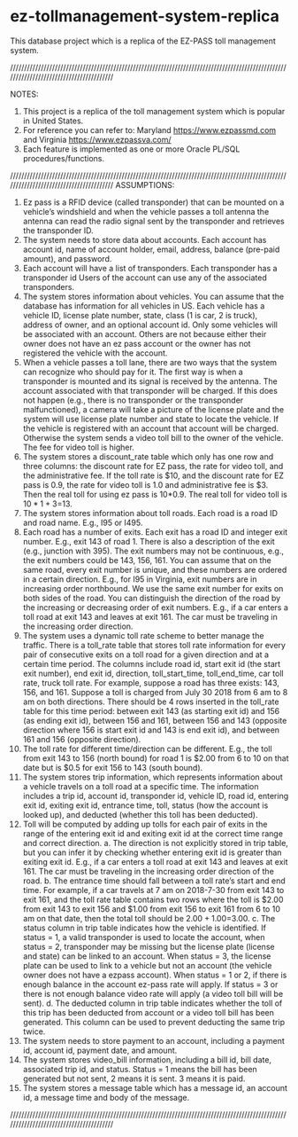 # ez-tollmanagement-system-replica
This database project which is a replica of the EZ-PASS toll management system.

////////////////////////////////////////////////////////////////////////////////////////////////////////////////////////////////////////

NOTES:
1) This project is a replica of the toll management system which is popular in United States. 
2) For reference you can refer to: Maryland https://www.ezpassmd.com and Virginia https://www.ezpassva.com/
3) Each feature is implemented as one or more Oracle PL/SQL procedures/functions.

////////////////////////////////////////////////////////////////////////////////////////////////////////////////////////////////////////
ASSUMPTIONS:

1.	Ez pass is a RFID device (called transponder) that can be mounted on a vehicle’s windshield and when the vehicle passes a toll 
    antenna the antenna can read the radio signal sent by the transponder and retrieves the transponder ID.
2.	The system needs to store data about accounts. Each account has account id, name of account holder, email, address, 
    balance (pre-paid amount), and password. 
3.	Each account will have a list of transponders. Each transponder has a transponder id Users of the account can use any of the 
    associated transponders. 
4.	The system stores information about vehicles. You can assume that the database has information for all vehicles in US. Each vehicle 
    has a vehicle ID, license plate number, state, class (1 is car, 2 is truck), address of owner, and an optional account id. 
    Only some vehicles will be associated with an account. Others are not because either their owner does not have an ez pass account or 
    the owner has not registered the vehicle with the account. 
5.	When a vehicle passes a toll lane, there are two ways that the system can recognize who should pay for it. The first way is when a 
    transponder is mounted and its signal is received by the antenna. The account associated with that transponder will be charged.
    If this does not happen (e.g., there is no transponder or the transponder malfunctioned), a camera will take a picture of the license 
    plate and the system will use license plate number and state to locate the vehicle. If the vehicle is registered with an account that
    account will be charged. Otherwise the system sends a video toll bill to the owner of the vehicle. The fee for video toll is higher. 
6.	The system stores a discount_rate table which only has one row and three columns: the discount rate for EZ pass, the rate for video 
    toll, and the administrative fee. If the toll rate is $10, and the discount rate for EZ pass is 0.9, the rate for video toll is 1.0 
    and administrative fee is $3. Then the real toll for using ez pass is 10*0.9. The real toll for video toll is $10*1+3=$13. 
7.	The system stores information about toll roads. Each road is a road ID and road name. E.g., I95 or I495. 
8.	Each road has a number of exits. Each exit has a road ID and integer exit number. E.g., exit 143 of road 1. There is also a 
    description of the exit (e.g., junction with 395). The exit numbers may not be continuous, e.g., the exit numbers could be 143, 156,
    161. You can assume that on the same road, every exit number is unique, and these numbers are ordered in a certain direction. 
    E.g., for I95 in Virginia, exit numbers are in increasing order northbound. We use the same exit number for exits on both sides of 
    the road. You can distinguish the direction of the road by the increasing or decreasing order of exit numbers. E.g., if a car enters
    a toll road at exit 143 and leaves at exit 161. The car must be traveling in the increasing order direction. 
9.	The system uses a dynamic toll rate scheme to better manage the traffic. There is a toll_rate table that stores toll rate information
    for every pair of consecutive exits on a toll road for a given direction and at a certain time period. The columns include road id, 
    start exit id (the start exit number), end exit id, direction, toll_start_time, toll_end_time, car toll rate, truck toll rate. For 
    example, suppose a road has three exists: 143, 156, and 161. Suppose a toll is charged from July 30 2018 from 6 am to 8 am on both 
    directions. There should be 4 rows inserted in the toll_rate table for this time period: between exit 143 (as starting exit id) and 
    156 (as ending exit id), between 156 and 161, between 156 and 143 (opposite direction where 156 is start exit id and 143 is end exit
    id), and between 161 and 156 (opposite direction). 
10.	The toll rate for different time/direction can be different. E.g., the toll from exit 143 to 156 (north bound) for road 1 is $2.00 
    from 6 to 10 on that date but is $0.5 for exit 156 to 143 (south bound). 
11.	The system stores trip information, which represents information about a vehicle travels on a toll road at a specific time. The 
    information includes a trip id, account id, transponder id, vehicle ID, road id, entering exit id, exiting exit id, entrance time, 
    toll, status (how the account is looked up), and deducted (whether this toll has been deducted). 
12.	Toll will be computed by adding up tolls for each pair of exits in the range of the entering exit id and exiting exit id at the 
    correct time range and correct direction. 
  a.	The direction is not explicitly stored in trip table, but you can infer it by checking whether entering exit id is greater than 
      exiting exit id. E.g., if a car enters a toll road at exit 143 and leaves at exit 161. The car must be traveling in the increasing
      order direction of the road.
  b.	The entrance time should fall between a toll rate’s start and end time. For example, if a car travels at 7 am on 2018-7-30 from 
      exit 143 to exit 161, and the toll rate table contains two rows where the toll is $2.00 from exit 143 to exit 156 and $1.00 from 
      exit 156 to exit 161 from 6 to 10 am on that date, then the total toll should be $2.00+1.00 =$3.00. 
  c.	The status column in trip table indicates how the vehicle is identified. If status = 1, a valid transponder is used to locate the 
      account, when status = 2, transponder may be missing but the license plate (license and state) can be linked to an account. When 
      status = 3, the license plate can be used to link to a vehicle but not an account (the vehicle owner does not have a ezpass 
      account). When status = 1 or 2, if there is enough balance in the account ez-pass rate will apply. If status = 3 or there is not 
      enough balance video rate will apply (a video toll bill will be sent). 
  d.	The deducted column in trip table indicates whether the toll of this trip has been deducted from account or a video toll bill has 
      been generated. This column can be used to prevent deducting the same trip twice.  
13.	The system needs to store payment to an account, including a payment id, account id, payment date, and amount. 
14.	The system stores video_bill information, including a bill id, bill date, associated trip id, and status. Status = 1 means the bill 
    has been generated but not sent, 2 means it is sent. 3 means it is paid. 
15.	The system stores a message table which has a message id, an account id, a message time and body of the message. 

////////////////////////////////////////////////////////////////////////////////////////////////////////////////////////////////////////
